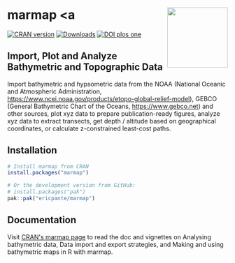 # marmap <a <img src="man/figures/logo.png" align="right" height="138"/></a>

<!-- badges: start -->
[![CRAN version](https://www.r-pkg.org/badges/version/marmap?color=green)](https://cran.r-project.org/package=marmap)
[![Downloads](http://cranlogs.r-pkg.org/badges/grand-total/marmap?color=orange)](https://cran.r-project.org/package=marmap)
[![DOI plos one](https://img.shields.io/badge/doi-https://doi.org/10.1371/journal.pone.0073051-blue.svg)](https://doi.org/https://doi.org/10.1371/journal.pone.0073051)
<!-- badges: end -->

## Import, Plot and Analyze Bathymetric and Topographic Data

Import bathymetric and hypsometric data from the NOAA (National Oceanic and Atmospheric Administration, <https://www.ncei.noaa.gov/products/etopo-global-relief-model>), GEBCO (General Bathymetric Chart of the Oceans, <https://www.gebco.net>) and other sources, plot xyz data to prepare publication-ready figures, analyze xyz data to extract transects, get depth / altitude based on geographical coordinates, or calculate z-constrained least-cost paths.

## Installation

```R
# Install marmap from CRAN
install.packages("marmap")

# Or the development version from GitHub:
# install.packages("pak")
pak::pak("ericpante/marmap")
```
## Documentation

Visit [CRAN's marmap page](https://cran.r-project.org/package=marmap) to read the doc and vignettes on Analysing bathymetric data, Data import and export strategies, and 
Making and using bathymetric maps in R with marmap. 

